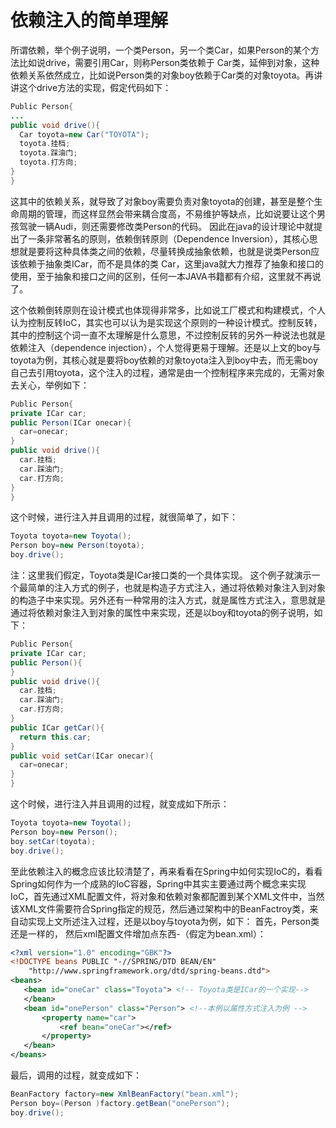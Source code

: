 # 依赖注入的简单理解

所谓依赖，举个例子说明，一个类Person，另一个类Car，如果Person的某个方法比如说drive，需要引用Car，则称Person类依赖于 Car类，延伸到对象，这种依赖关系依然成立，比如说Person类的对象boy依赖于Car类的对象toyota。再讲讲这个drive方法的实现，假定代码如下：

```java
Public Person{
...
public void drive(){
  Car toyota=new Car("TOYOTA");
  toyota.挂档;
  toyota.踩油门;
  toyota.打方向;
}
}
```

这其中的依赖关系，就导致了对象boy需要负责对象toyota的创建，甚至是整个生命周期的管理，而这样显然会带来耦合度高，不易维护等缺点，比如说要让这个男孩驾驶一辆Audi，则还需要修改类Person的代码。
因此在java的设计理论中就提出了一条非常著名的原则，依赖倒转原则（Dependence Inversion），其核心思想就是要将这种具体类之间的依赖，尽量转换成抽象依赖，也就是说类Person应该依赖于抽象类ICar，而不是具体的类 Car，这里java就大力推荐了抽象和接口的使用，至于抽象和接口之间的区别，任何一本JAVA书籍都有介绍，这里就不再说了。

这个依赖倒转原则在设计模式也体现得非常多，比如说工厂模式和构建模式，个人认为控制反转IoC，其实也可以认为是实现这个原则的一种设计模式。控制反转，其中的控制这个词一直不太理解是什么意思，不过控制反转的另外一种说法也就是依赖注入（dependence injection），个人觉得更易于理解。还是以上文的boy与toyota为例，其核心就是要将boy依赖的对象toyota注入到boy中去，而无需boy自己去引用toyota，这个注入的过程，通常是由一个控制程序来完成的，无需对象去关心，举例如下：

```java
Public Person{
private ICar car;
public Person(ICar onecar){
  car=onecar;
}
public void drive(){
  car.挂档;
  car.踩油门;
  car.打方向;
}
}
```

这个时候，进行注入并且调用的过程，就很简单了，如下：

```java
Toyota toyota=new Toyota();
Person boy=new Person(toyota);
boy.drive();
```

注：这里我们假定，Toyota类是ICar接口类的一个具体实现。
这个例子就演示一个最简单的注入方式的例子，也就是构造子方式注入，通过将依赖对象注入到对象的构造子中来实现。另外还有一种常用的注入方式，就是属性方式注入，意思就是通过将依赖对象注入到对象的属性中来实现，还是以boy和toyota的例子说明，如下：

```java
Public Person{
private ICar car;
public Person(){
}
public void drive(){
  car.挂档;
  car.踩油门;
  car.打方向;
}
public ICar getCar(){
  return this.car;
}
public void setCar(ICar onecar){
  car=onecar;
}
}
```

这个时候，进行注入并且调用的过程，就变成如下所示：

```java
Toyota toyota=new Toyota();
Person boy=new Person();
boy.setCar(toyota);
boy.drive();
```

至此依赖注入的概念应该比较清楚了，再来看看在Spring中如何实现IoC的，看看Spring如何作为一个成熟的IoC容器，Spring中其实主要通过两个概念来实现IoC，首先通过XML配置文件，将对象和依赖对象都配置到某个XML文件中，当然该XML文件需要符合Spring指定的规范，然后通过架构中的BeanFactroy类，来自动实现上文所述注入过程，还是以boy与toyota为例，如下：
首先，Person类还是一样的，
然后xml配置文件增加点东西-（假定为bean.xml）：

```xml
<?xml version="1.0" encoding="GBK"?>
<!DOCTYPE beans PUBLIC "-//SPRING/DTD BEAN/EN"
    "http://www.springframework.org/dtd/spring-beans.dtd">
<beans>
   <bean id="oneCar" class="Toyota"> <!-- Toyota类是ICar的一个实现-->
   </bean>
   <bean id="onePerson" class="Person"> <!--本例以属性方式注入为例 -->
       <property name="car"> 
           <ref bean="oneCar"></ref>
       </property>
   </bean>
</beans>
```

最后，调用的过程，就变成如下：

```java
BeanFactory factory=new XmlBeanFactory("bean.xml");
Person boy=(Person )factory.getBean("onePerson");
boy.drive();
```
